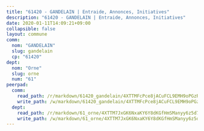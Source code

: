 ```yaml
---
title: "61420 - GANDELAIN | Entraide, Annonces, Initiatives"
description: "61420 - GANDELAIN | Entraide, Annonces, Initiatives"
date: 2020-01-11T14:09:21+09:00
collapsible: false
layout: commune
comm:
  nom: "GANDELAIN"
  slug: gandelain
  cp: "61420"
dept:
  nom: "Orne"
  slug: orne
  num: "61"
peerpad:
  comm:
    read_path: /r/markdown/61420_gandelain/4XTTMFcPce8jACuFCL9EMH9oPGzRV3tADo7hUqjyTsXFNUqwh
    write_path: /w/markdown/61420_gandelain/4XTTMFcPce8jACuFCL9EMH9oPGzRV3tADo7hUqjyTsXFNUqwh-K3TgTf78a7i1hqAQfhRqWxxDioM9iu1Z6ytwvGDwrrqFgswsr31qLUYiHoNHTwzjmGHAYpGtpdbTeFAKUeDT9CkEiedSrwutzf8mPGn7jBuMzZgrytkjsJdPsAwNd3WUe5H4oHbR
  dept:
    read_path: /r/markdown/61_orne/4XTTM7JxGK6NxaKY6Y8dKGfHmSManyy6z5d78TaTcUn3zJjy6
    write_path: /w/markdown/61_orne/4XTTM7JxGK6NxaKY6Y8dKGfHmSManyy6z5d78TaTcUn3zJjy6-K3TgUN9f9h2Fmk7w15QXNPtmJYWWDYEB4sLb6BW46ErzRh2NG4TmnnXd3GJfJ3dVSNBE8WudjKbLAy4CD2mQTtYeoUAUzvKztzGsCxcQ4ezpe7WGMgkNubsBkL3vV47Zushr5DqN
---
```


